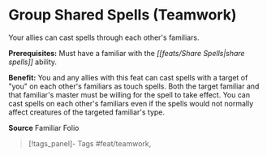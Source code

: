 ﻿---
cssclass: [feats]

---
# Group Shared Spells (Teamwork)

Your allies can cast spells through each other's familiars.

**Prerequisites:** Must have a familiar with the _[[feats/Share Spells|share spells]]_ ability.

**Benefit:** You and any allies with this feat can cast spells with a target of "you" on each other's familiars as touch spells. Both the target familiar and that familiar's master must be willing for the spell to take effect. You can cast spells on each other's familiars even if the spells would not normally affect creatures of the targeted familiar's type.

**Source** Familiar Folio
>[!tags_panel]- Tags
> #feat/teamwork, 